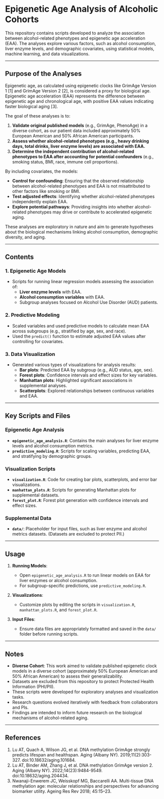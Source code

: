 # **Epigenetic Age Analysis of Alcoholic Cohorts**

This repository contains scripts developed to analyze the association between alcohol-related phenotypes and epigenetic age acceleration (EAA). The analyses explore various factors, such as alcohol consumption, liver enzyme levels, and demographic covariates, using statistical models, machine learning, and data visualizations.

---

## **Purpose of the Analyses**

Epigenetic age, as calculated using epigenetic clocks like GrimAge Version 1 [1] and GrimAge Version 2 [2], is considered a proxy for biological age. Epigenetic age acceleration (EAA) represents the difference between epigenetic age and chronological age, with positive EAA values indicating faster biological aging [3]. 

The goal of these analyses is to:
1. **Validate original published models** (e.g., GrimAge, PhenoAge) in a diverse cohort, as our patient data included approximately 50% European American and 50% African American participants.
2. **Assess whether alcohol-related phenotypes (e.g., heavy drinking days, total drinks, liver enzyme levels) are associated with EAA.**
3. **Determine the independent contribution of alcohol-related phenotypes to EAA after accounting for potential confounders** (e.g., smoking status, BMI, race, immune cell proportions).

By including covariates, the models:
- **Control for confounding**: Ensuring that the observed relationship between alcohol-related phenotypes and EAA is not misattributed to other factors like smoking or BMI.
- **Test adjusted effects**: Identifying whether alcohol-related phenotypes independently explain EAA.
- **Explore potential pathways**: Providing insights into whether alcohol-related phenotypes may drive or contribute to accelerated epigenetic aging.

These analyses are exploratory in nature and aim to generate hypotheses about the biological mechanisms linking alcohol consumption, demographic diversity, and aging.

---

## **Contents**

### 1. **Epigenetic Age Models**
- Scripts for running linear regression models assessing the association of:
  - **Liver enzyme levels** with EAA.
  - **Alcohol consumption variables** with EAA.
  - Subgroup analyses focused on Alcohol Use Disorder (AUD) patients.

### 2. **Predictive Modeling**
- Scaled variables and used predictive models to calculate mean EAA across subgroups (e.g., stratified by age, sex, and race).
- Used the `predict()` function to estimate adjusted EAA values after controlling for covariates.

### 3. **Data Visualization**
- Generated various types of visualizations for analysis results:
  - **Bar plots**: Predicted EAA by subgroup (e.g., AUD status, age, sex).
  - **Forest plots**: Confidence intervals and effect sizes for key variables.
  - **Manhattan plots**: Highlighted significant associations in supplemental analyses.
  - **Scatterplots**: Explored relationships between continuous variables and EAA.

---

## **Key Scripts and Files**

### **Epigenetic Age Analysis**
- **`epigenetic_age_analysis.R`**: Contains the main analyses for liver enzyme levels and alcohol consumption metrics.
- **`predictive_modeling.R`**: Scripts for scaling variables, predicting EAA, and stratifying by demographic groups.

### **Visualization Scripts**
- **`visualization.R`**: Code for creating bar plots, scatterplots, and error bar visualizations.
- **`manhattan_plots.R`**: Scripts for generating Manhattan plots for supplemental datasets.
- **`forest_plot.R`**: Forest plot generation with confidence intervals and effect sizes.

### **Supplemental Data**
- **`data/`**: Placeholder for input files, such as liver enzyme and alcohol metrics datasets. (Datasets are excluded to protect PII.)

---

## **Usage**

1. **Running Models**:
   - Open `epigenetic_age_analysis.R` to run linear models on EAA for liver enzymes or alcohol consumption.
   - For subgroup-specific predictions, use `predictive_modeling.R`.

2. **Visualizations**:
   - Customize plots by editing the scripts in `visualization.R`, `manhattan_plots.R`, and `forest_plot.R`.

3. **Input Files**:
   - Ensure data files are appropriately formatted and saved in the `data/` folder before running scripts.

---

## **Notes**
- **Diverse Cohort**: This work aimed to validate published epigenetic clock models in a diverse cohort (approximately 50% European American and 50% African American) to assess their generalizability.
- Datasets are excluded from this repository to protect Protected Health Information (PHI/PII).
- These scripts were developed for exploratory analyses and visualization tasks.
- Research questions evolved iteratively with feedback from collaborators and PIs.
- Findings are intended to inform future research on the biological mechanisms of alcohol-related aging.

---

## **References**
1. Lu AT, Quach A, Wilson JG, et al. DNA methylation GrimAge strongly predicts lifespan and healthspan. Aging (Albany NY). 2019;11(2):303-327. doi:10.18632/aging.101684.
2. Lu AT, Binder AM, Zhang J, et al. DNA methylation GrimAge version 2. Aging (Albany NY). 2022;14(23):9484-9549. doi:10.18632/aging.204434.
3. Nwanaji-Enwerem JC, Weisskopf MG, Baccarelli AA. Multi-tissue DNA methylation age: molecular relationships and perspectives for advancing biomarker utility. Ageing Res Rev 2018; 45:15–23.


